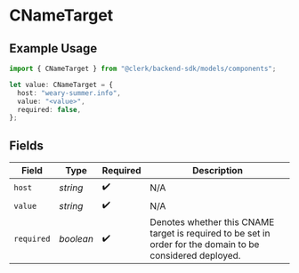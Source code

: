 # CNameTarget

## Example Usage

```typescript
import { CNameTarget } from "@clerk/backend-sdk/models/components";

let value: CNameTarget = {
  host: "weary-summer.info",
  value: "<value>",
  required: false,
};
```

## Fields

| Field                                                                                                       | Type                                                                                                        | Required                                                                                                    | Description                                                                                                 |
| ----------------------------------------------------------------------------------------------------------- | ----------------------------------------------------------------------------------------------------------- | ----------------------------------------------------------------------------------------------------------- | ----------------------------------------------------------------------------------------------------------- |
| `host`                                                                                                      | *string*                                                                                                    | :heavy_check_mark:                                                                                          | N/A                                                                                                         |
| `value`                                                                                                     | *string*                                                                                                    | :heavy_check_mark:                                                                                          | N/A                                                                                                         |
| `required`                                                                                                  | *boolean*                                                                                                   | :heavy_check_mark:                                                                                          | Denotes whether this CNAME target is required to be set in order for the domain to be considered deployed.<br/> |